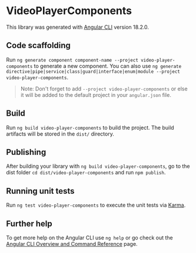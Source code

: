 # VideoPlayerComponents

This library was generated with [Angular CLI](https://github.com/angular/angular-cli) version 18.2.0.

## Code scaffolding

Run `ng generate component component-name --project video-player-components` to generate a new component. You can also use `ng generate directive|pipe|service|class|guard|interface|enum|module --project video-player-components`.
> Note: Don't forget to add `--project video-player-components` or else it will be added to the default project in your `angular.json` file. 

## Build

Run `ng build video-player-components` to build the project. The build artifacts will be stored in the `dist/` directory.

## Publishing

After building your library with `ng build video-player-components`, go to the dist folder `cd dist/video-player-components` and run `npm publish`.

## Running unit tests

Run `ng test video-player-components` to execute the unit tests via [Karma](https://karma-runner.github.io).

## Further help

To get more help on the Angular CLI use `ng help` or go check out the [Angular CLI Overview and Command Reference](https://angular.dev/tools/cli) page.
